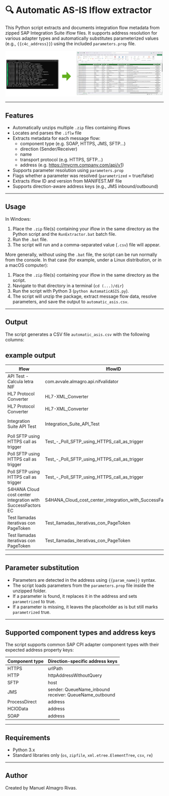 # 🔍 Automatic AS-IS Iflow extractor

This Python script extracts and documents integration flow metadata from zipped SAP Integration Suite iflow files. It supports address resolution for various adapter types and automatically substitutes parameterized values (e.g., `{{c4c_address}}`) using the included `parameters.prop` file.

![Example of the script working and resulting file imported into Excel](https://github.com/malmriv/malmriv.github.io/blob/master/images/ScreenshotASIS.png?raw=true)

---

## Features

- Automatically unzips multiple `.zip` files containing iflows  
- Locates and parses the `.iflw` file  
- Extracts metadata for each message flow:  
  - component type (e.g. SOAP, HTTPS, JMS, SFTP...)
  - direction  (Sender/Receiver)
  - name  
  - transport protocol (e.g. HTTPS, SFTP...)  
  - address (e.g. https://mycrm.company.com/api/v1)
- Supports parameter resolution using `parameters.prop`
- Flags whether a parameter was resolved (`parametrized` = true/false)
- Extracts iflow ID and version from MANIFEST.MF file
- Supports direction-aware address keys (e.g., JMS inbound/outbound)  

---

## Usage

In Windows:
1. Place the `.zip` file(s) containing your iflow in the same directory as the Python script and the `RunExtractor.bat` batch file.
2. Run the `.bat` file.
3. The script will run and a comma-separated value (`.csv`) file will appear.

More generally, without using the `.bat` file, the script can be run normally from the console. In that case (for example, under a Linux distribution, or in a macOS computer):
1. Place the `.zip` file(s) containing your iflow in the same directory as the script.
2. Navigate to that directory in a terminal (`cd (...)/dir`)
3. Run the script with Python 3 (`python AutomaticASIS.py`).  
4. The script will unzip the package, extract message flow data, resolve parameters, and save the output to `automatic_asis.csv`.  
---

## Output

The script generates a CSV file `automatic_asis.csv` with the following columns:

## example output

| Iflow                                                      | IflowID                                                    | Version | ComponentType | TransportProtocol | Direction | AdapterName | Address                                                                               | Parametrized |
|------------------------------------------------------------|-------------------------------------------------------------|---------|----------------|--------------------|-----------|-------------|----------------------------------------------------------------------------------------|---------------|
| API Test - Calcula letra NIF                               | com.avvale.almagro.api.nifvalidator                        | 1.0.2   | SOAP           | HTTP               | Sender    | SOAP        | /almagro/API/NIF_Validator                                                            | False         |
| HL7 Protocol Converter                                     | HL7-XML_Converter                                          | 1.0.7   | HTTPS          | HTTPS              | Sender    | HTTPS       | /Almagro/HL7/XML2EDI                                                                  | False         |
| HL7 Protocol Converter                                     | HL7-XML_Converter                                          | 1.0.7   | HTTPS          | HTTPS              | Sender    | HTTPS       | /Almagro/HL7/EDI2XML                                                                  | False         |
| Integration Suite API Test                                 | Integration_Suite_API_Test                                 | 1.0.0   | HCIOData       | HTTP               | Receiver  | OData       | https://integration-suite-xxx.it-cpi024.cfapps.eu10-002.hana.ondemand.com/api/v1/| False         |
| Poll SFTP using HTTPS call as trigger                      | Test_-_Poll_SFTP_using_HTTPS_call_as_trigger               | 1.0.5   | HTTPS          | HTTPS              | Sender    | HTTPS       | /almagro/TestCallSFTP                                                                 | False         |
| Poll SFTP using HTTPS call as trigger                      | Test_-_Poll_SFTP_using_HTTPS_call_as_trigger               | 1.0.5   | HTTP           | HTTP               | Receiver  | HTTP        | https://testalmagro.requestcatcher.com/test                                           | False         |
| Poll SFTP using HTTPS call as trigger                      | Test_-_Poll_SFTP_using_HTTPS_call_as_trigger               | 1.0.5   | PollingSFTP    | SFTP               | Sender    | SFTP        |                                                                                        | False         |
| S4HANA Cloud cost center integration with SuccessFactors EC| S4HANA_Cloud_cost_center_integration_with_SuccessFactors_EC| 1.0.0   | HTTPS          | HTTPS              | Sender    | HTTPS       | /test/s4hana/ssff/costcenterreplicate                                                 | False         |
| Test llamadas iterativas con PageToken                     | Test_llamadas_iterativas_con_PageToken                     | 1.0.1   | HTTP           | HTTP               | Receiver  | HTTP        | http://dominio-inventado.com/api                                                      | False         |
| Test llamadas iterativas con PageToken                     | Test_llamadas_iterativas_con_PageToken                     | 1.0.1   | HTTP           | HTTP               | Receiver  | HTTP        | http://dominio-inventado.com/api                                                      | False         |


---

## Parameter substitution

- Parameters are detected in the address using `{{param_name}}` syntax.  
- The script loads parameters from the `parameters.prop` file inside the unzipped folder.  
- If a parameter is found, it replaces it in the address and sets `parametrized` to true.  
- If a parameter is missing, it leaves the placeholder as is but still marks `parametrized` true.  

---

## Supported component types and address keys

The script supports common SAP CPI adapter component types with their expected address property keys:

| Component type | Direction-specific address keys                    |
|----------------|---------------------------------------------------|
| HTTPS          | urlPath                                           |
| HTTP           | httpAddressWithoutQuery                           |
| SFTP           | host                                              |
| JMS            | sender: QueueName_inbound<br>receiver: QueueName_outbound |
| ProcessDirect  | address                                           |
| HCIOData       | address                                           |
| SOAP           | address                                           |

---

## Requirements

- Python 3.x  
- Standard libraries only (`os`, `zipfile`, `xml.etree.ElementTree`, `csv`, `re`)  

---

## Author

Created by Manuel Almagro Rivas.
